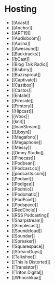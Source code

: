 # Hosting
* [[Acast]]
* [[Anchor]]
* [[ART19]]
* [[Audioboom]]
* [[Ausha]]
* [[Awesound]]
* [[Backtracks]]
* [[bCast]]
* [[Blog Talk Radio]]
* [[Blubrry]]
* [[Buzzsprout]]
* [[Captivate]]
* [[Castbox]]
* [[Castos]]
* [[Entale]]
* [[Fireside]]
* [[Firstory]]
* [[Hipcast]]
* [[iVoox]]
* [[knit]]
* [[leanStream]]
* [[Libsyn]]
* [[Megafono]]
* [[Megaphone]]
* [[Messy]]
* [[Omny Studio]]
* [[Pinecast]]
* [[Podbean]]
* [[Podcast.co]]
* [[podcasts.com]]
* [[Podiant]]
* [[Podigee]]
* [[Podmio]]
* [[Podomatic]]
* [[PodPoint]]
* [[Podspace]]
* [[RedCircle]]
* [[RSS Podcasting]]
* [[Sharpstream]]
* [[Simplecast]]
* [[Soundcloud]]
* [[Sounder]]
* [[Spreaker]]
* [[Squarespace]]
* [[StreamGuys]]
* [[Talkshoe]]
* [[This Is Distorted]]
* [[Transistor]]
* [[Triton Digital]]
* [[Whooshkaa]]
